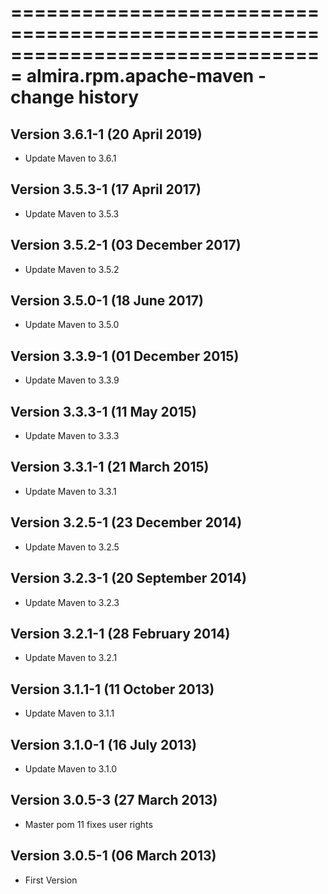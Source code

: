 ===============================================================================
almira.rpm.apache-maven - change history
===============================================================================

Version 3.6.1-1 (20 April 2019)
-------------------------------
* Update Maven to 3.6.1


Version 3.5.3-1 (17 April 2017)
-------------------------------
* Update Maven to 3.5.3


Version 3.5.2-1 (03 December 2017)
----------------------------------
* Update Maven to 3.5.2


Version 3.5.0-1 (18 June 2017)
------------------------------
* Update Maven to 3.5.0


Version 3.3.9-1 (01 December 2015)
----------------------------------
* Update Maven to 3.3.9


Version 3.3.3-1 (11 May 2015)
-----------------------------
* Update Maven to 3.3.3


Version 3.3.1-1 (21 March 2015)
-------------------------------
* Update Maven to 3.3.1


Version 3.2.5-1 (23 December 2014)
----------------------------------
* Update Maven to 3.2.5


Version 3.2.3-1 (20 September 2014)
-----------------------------------
* Update Maven to 3.2.3


Version 3.2.1-1 (28 February 2014)
----------------------------------
* Update Maven to 3.2.1


Version 3.1.1-1 (11 October 2013)
---------------------------------
* Update Maven to 3.1.1


Version 3.1.0-1 (16 July 2013)
------------------------------
* Update Maven to 3.1.0


Version 3.0.5-3 (27 March 2013)
-------------------------------
* Master pom 11 fixes user rights


Version 3.0.5-1 (06 March 2013)
-------------------------------
* First Version
